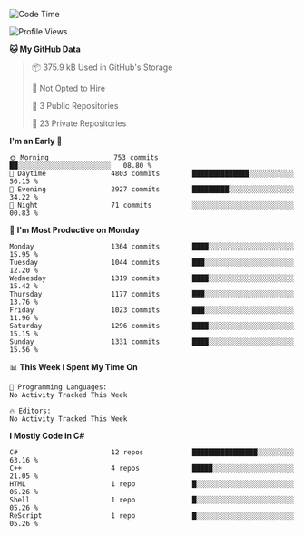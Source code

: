 <!--START_SECTION:waka-->
![Code Time](http://img.shields.io/badge/Code%20Time-1%2C054%20hrs%2047%20mins-blue)

![Profile Views](http://img.shields.io/badge/Profile%20Views-0-blue)

**🐱 My GitHub Data** 

> 📦 375.9 kB Used in GitHub's Storage 
 > 
> 🚫 Not Opted to Hire
 > 
> 📜 3 Public Repositories 
 > 
> 🔑 23 Private Repositories 
 > 
**I'm an Early 🐤** 

```text
🌞 Morning                753 commits         ██░░░░░░░░░░░░░░░░░░░░░░░   08.80 % 
🌆 Daytime                4803 commits        ██████████████░░░░░░░░░░░   56.15 % 
🌃 Evening                2927 commits        █████████░░░░░░░░░░░░░░░░   34.22 % 
🌙 Night                  71 commits          ░░░░░░░░░░░░░░░░░░░░░░░░░   00.83 % 
```
📅 **I'm Most Productive on Monday** 

```text
Monday                   1364 commits        ████░░░░░░░░░░░░░░░░░░░░░   15.95 % 
Tuesday                  1044 commits        ███░░░░░░░░░░░░░░░░░░░░░░   12.20 % 
Wednesday                1319 commits        ████░░░░░░░░░░░░░░░░░░░░░   15.42 % 
Thursday                 1177 commits        ███░░░░░░░░░░░░░░░░░░░░░░   13.76 % 
Friday                   1023 commits        ███░░░░░░░░░░░░░░░░░░░░░░   11.96 % 
Saturday                 1296 commits        ████░░░░░░░░░░░░░░░░░░░░░   15.15 % 
Sunday                   1331 commits        ████░░░░░░░░░░░░░░░░░░░░░   15.56 % 
```


📊 **This Week I Spent My Time On** 

```text
💬 Programming Languages: 
No Activity Tracked This Week

🔥 Editors: 
No Activity Tracked This Week
```

**I Mostly Code in C#** 

```text
C#                       12 repos            ████████████████░░░░░░░░░   63.16 % 
C++                      4 repos             █████░░░░░░░░░░░░░░░░░░░░   21.05 % 
HTML                     1 repo              █░░░░░░░░░░░░░░░░░░░░░░░░   05.26 % 
Shell                    1 repo              █░░░░░░░░░░░░░░░░░░░░░░░░   05.26 % 
ReScript                 1 repo              █░░░░░░░░░░░░░░░░░░░░░░░░   05.26 % 
```




<!--END_SECTION:waka-->
